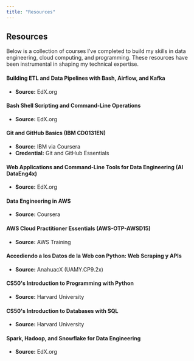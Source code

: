 ```yaml
---
title: "Resources"
---
```


## Resources

Below is a collection of courses I’ve completed to build my skills in data engineering, cloud computing, and programming. These resources have been instrumental in shaping my technical expertise.


#### Building ETL and Data Pipelines with Bash, Airflow, and Kafka  
- **Source:** EdX.org  

#### Bash Shell Scripting and Command-Line Operations  
- **Source:** EdX.org  

#### Git and GitHub Basics (IBM CD0131EN)  
- **Source:** IBM via Coursera  
- **Credential:** Git and GitHub Essentials  

#### Web Applications and Command-Line Tools for Data Engineering (AI DataEng4x)  
- **Source:** EdX.org  

#### Data Engineering in AWS  
- **Source:** Coursera  

#### AWS Cloud Practitioner Essentials (AWS-OTP-AWSD15)  
- **Source:** AWS Training  

#### Accediendo a los Datos de la Web con Python: Web Scraping y APIs  
- **Source:** AnahuacX (UAMY.CP9.2x)  

#### CS50's Introduction to Programming with Python  
- **Source:** Harvard University  

#### CS50's Introduction to Databases with SQL  
- **Source:** Harvard University

#### Spark, Hadoop, and Snowflake for Data Engineering
- **Source:** EdX.org